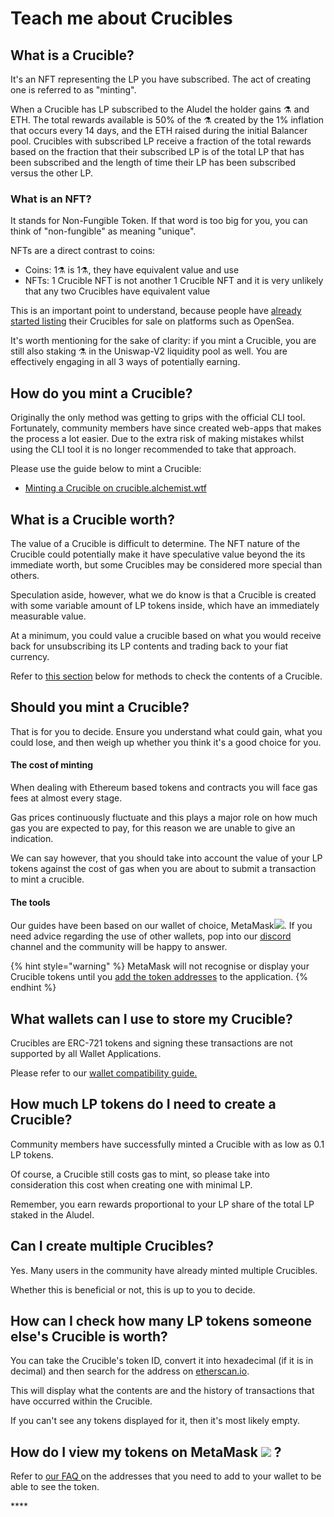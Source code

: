 # Teach me about Crucibles

## What is a Crucible?

It's an NFT representing the LP you have subscribed. The act of creating one is referred to as "minting".

When a Crucible has LP subscribed to the Aludel the holder gains ⚗️ and ETH. The total rewards available is 50% of the ⚗️ created by the 1% inflation that occurs every 14 days, and the ETH raised during the initial Balancer pool. Crucibles with subscribed LP receive a fraction of the total rewards based on the fraction that their subscribed LP is of the total LP that has been subscribed and the length of time their LP has been subscribed versus the other LP.

### What is an NFT?

It stands for Non-Fungible Token. If that word is too big for you, you can think of "non-fungible" as meaning "unique".

NFTs are a direct contrast to coins:

* Coins: 1⚗️ is 1⚗️, they have equivalent value and use
* NFTs: 1 Crucible NFT is not another 1 Crucible NFT and it is very unlikely that any two Crucibles have equivalent value

This is an important point to understand, because people have [already started listing](https://opensea.io/assets/0x54e0395cfb4f39bef66dbcd5bd93cca4e9273d56/620479970925497750675476517677400441094103376596) their Crucibles for sale on platforms such as OpenSea.

It's worth mentioning for the sake of clarity: if you mint a Crucible, you are still also staking ⚗️ in the Uniswap-V2 liquidity pool as well. You are effectively engaging in all 3 ways of potentially earning.

## How do you mint a Crucible?

Originally the only method was getting to grips with the official CLI tool. Fortunately, community members have since created web-apps that makes the process a lot easier. Due to the extra risk of making mistakes whilst using the CLI tool it is no longer recommended to take that approach. 

Please use the guide below to mint a Crucible:

* [Minting a Crucible on crucible.alchemist.wtf](guides-crucible.alchemist.wtf/)

## What is a Crucible worth?

The value of a Crucible is difficult to determine. The NFT nature of the Crucible could potentially make it have speculative value beyond the its immediate worth, but some Crucibles may be considered more special than others.

Speculation aside, however, what we do know is that a Crucible is created with some variable amount of LP tokens inside, which have an immediately measurable value. 

At a minimum, you could value a crucible based on what you would receive back for unsubscribing its LP contents and trading back to your fiat currency.

Refer to [this section](teach-me-about-crucibles.md#how-can-i-check-how-many-lp-tokens-someone-elses-crucible-is-worth) below for methods to check the contents of a Crucible.

## Should you mint a Crucible?

That is for you to decide. Ensure you understand what could gain, what you could lose, and then weigh up whether you think it's a good choice for you.

#### The cost of minting

When dealing with Ethereum based tokens and contracts you will face gas fees at almost every stage. 

Gas prices continuously fluctuate and this plays a major role on how much gas you are expected to pay, for this reason we are unable to give an indication.

We can say however, that you should take into account the value of your LP tokens against the cost of gas when you are about to submit a transaction to mint a crucible.

#### The tools

Our guides have been based on our wallet of choice, MetaMask![](../.gitbook/assets/metamask-fox.svg). If you need advice regarding the use of other wallets, pop into our [discord](http://discord.alchemist.wtf) channel and the community will be happy to answer.

{% hint style="warning" %}
MetaMask will not recognise or display your Crucible tokens until you [add the token addresses](faq.md#why-cant-i-see-my-mist-in-my-wallet) to the application. 
{% endhint %}

## What wallets can I use to store my Crucible?

Crucibles are ERC-721 tokens and signing these transactions are not supported by all Wallet Applications. 

Please refer to our [wallet compatibility guide.](wallet-compatibility.md)

## How much LP tokens do I need to create a Crucible?

Community members have successfully minted a Crucible with as low as 0.1 LP tokens.

Of course, a Crucible still costs gas to mint, so please take into consideration this cost when creating one with minimal LP.

Remember, you earn rewards proportional to your LP share of the total LP staked in the Aludel.

## Can I create multiple Crucibles?

Yes. Many users in the community have already minted multiple Crucibles.

Whether this is beneficial or not, this is up to you to decide.

## How can I check how many LP tokens someone else's Crucible is worth?

You can take the Crucible's token ID, convert it into hexadecimal \(if it is in decimal\) and then search for the address on [etherscan.io](https://etherscan.io).

This will display what the contents are and the history of transactions that have occurred within the Crucible.

If you can't see any tokens displayed for it, then it's most likely empty.

## How do I view my tokens on MetaMask ![](../.gitbook/assets/metamask-fox.svg) ?

Refer to [our FAQ ](faq.md#why-cant-i-see-my-mist-in-my-wallet)on the addresses that you need to add to your wallet to be able to see the token.

\*\*\*\*


